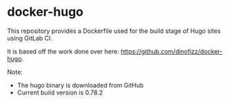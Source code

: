 # docker-hugo
This repository provides a Dockerfile used for the build stage of Hugo sites using GitLab CI.

It is based off the work done over here: https://github.com/dinofizz/docker-hugo.

Note:
- The hugo binary is downloaded from GitHub
- Current build version is 0.78.2